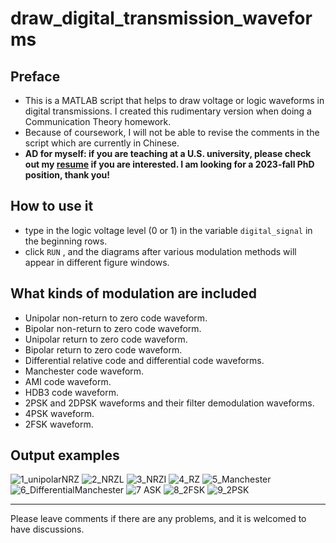 # draw_digital_transmission_waveforms

## Preface
- This is a MATLAB script that helps to draw voltage or logic waveforms in digital transmissions. I created this rudimentary version when doing a Communication Theory homework.
- Because of coursework, I will not be able to revise the comments in the script which are currently in Chinese.
- **AD for myself: if you are teaching at a U.S. university, please check out my [resume](https://github.com/ReavenH/ReavenH/blob/main/CV_ZhongmingHUANG.pdf) if you are interested. I am looking for a 2023-fall PhD position, thank you!**    

## How to use it
- type in the logic voltage level (0 or 1) in the variable `digital_signal` in the beginning rows.
- click `RUN` , and the diagrams after various modulation methods will appear in different figure windows.

## What kinds of modulation are included
- Unipolar non-return to zero code waveform.
- Bipolar non-return to zero code waveform.
- Unipolar return to zero code waveform.
- Bipolar return to zero code waveform.
- Differential relative code and differential code waveforms.
- Manchester code waveform.
- AMI code waveform.
- HDB3 code waveform.
- 2PSK and 2DPSK waveforms and their filter demodulation waveforms.
- 4PSK waveform.
- 2FSK waveform.

## Output examples
![1_unipolarNRZ](https://user-images.githubusercontent.com/93927441/168408494-db558651-ccb0-4b42-b19f-1d4bb9e33155.png)
![2_NRZL](https://user-images.githubusercontent.com/93927441/168408504-5933ffc8-07c9-42d1-806e-ccd51bcbfe90.png)
![3_NRZI](https://user-images.githubusercontent.com/93927441/168408519-e8e52642-1975-427a-bcb5-0aedede13cb5.png)
![4_RZ](https://user-images.githubusercontent.com/93927441/168408525-c5605bb7-e92c-406e-ac03-45b993d0ff2a.png)
![5_Manchester](https://user-images.githubusercontent.com/93927441/168408531-04b66ee7-9f5e-4c60-aa23-b7d25575e105.png)
![6_DifferentialManchester](https://user-images.githubusercontent.com/93927441/168408537-c0cb7135-2fcf-46c0-8892-365fd48397f9.png)
![7 ASK](https://user-images.githubusercontent.com/93927441/168408540-deac1c6d-a762-4731-bdae-6048ace82cde.png)
![8_2FSK](https://user-images.githubusercontent.com/93927441/168408544-6e578bc7-3c28-4981-bc1a-3713122b9429.png)
![9_2PSK](https://user-images.githubusercontent.com/93927441/168408547-ba3df9cf-10d4-4a38-94d1-abf66bd26f6d.png)    

---
Please leave comments if there are any problems, and it is welcomed to have discussions.   

